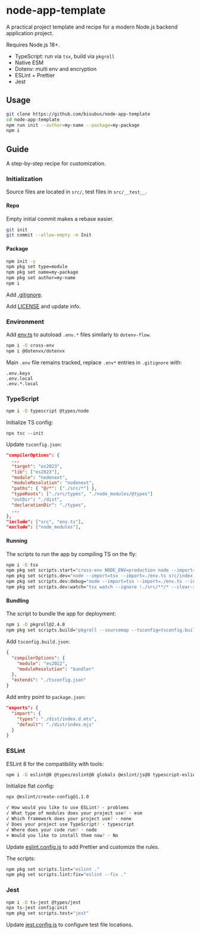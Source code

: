 ﻿# node-app-template

A practical project template and recipe for a modern Node.js backend application project.

Requires Node.js 18+.

- TypeScript: run via `tsx`, build via `pkgroll`
- Native ESM
- Dotenv: multi env and encryption 
- ESLint + Prettier
- Jest

## Usage

```sh
git clone https://github.com/bisubus/node-app-template
cd node-app-template
npm run init --author=my-name --package=my-package
npm i
```

## Guide

A step-by-step recipe for customization.

### Initialization

Source files are located in `src/`, test files in `src/__test__`.

#### Repo

Empty initial commit makes a rebase easier.

```sh
git init
git commit --allow-empty -m Init
```

#### Package

```sh
npm init -y
npm pkg set type=module
npm pkg set name=my-package
npm pkg set author=my-name
npm i
```

Add [.gitignore](https://github.com/github/gitignore/blob/main/Node.gitignore).

Add [LICENSE](https://github.com/git/git-scm.com/blob/main/MIT-LICENSE.txt) and update info.

### Environment

Add [env.ts](env.ts) to autoload `.env.*` files similarly to `dotenv-flow`.

```sh
npm i -D cross-env
npm i @dotenvx/dotenvx
```


Main `.env` file remains tracked, replace `.env*` entries in `.gitignore` with:

```
.env.keys
.env.local
.env.*.local
```

### TypeScript

```sh
npm i -D typescript @types/node
```

Initialize TS config:

```
npx tsc --init
```

Update `tsconfig.json`:

```json
"compilerOptions": {
  ...    
  "target": "es2023",
  "lib": ["es2023"],
  "module": "nodenext",
  "moduleResolution": "nodenext",
  "paths": { "@/*": ["./src/*"] },
  "typeRoots": ["./src/types", "./node_modules/@types"]
  "outDir": "./dist",
  "declarationDir": "./types",
  ...
},
"include": ["src", "env.ts"],
"exclude": ["node_modules"],


```
#### Running

The scripts to run the app by compiling TS on the fly:

```sh
npm i -D tsx
npm pkg set scripts.start="cross-env NODE_ENV=production node --import=tsx --import=./env.ts src/index.ts"
npm pkg set scripts.dev="node --import=tsx --import=./env.ts src/index.ts"
npm pkg set scripts.dev:debug="node --import=tsx --import=./env.ts --inspect-brk src/index.ts"
npm pkg set scripts.dev:watch="tsx watch --ignore !./src/**/* --clear-screen=false --import=./env.ts src/index.ts"
```

#### Bundling

The script to bundle the app for deployment:

```sh
npm i -D pkgroll@2.4.0
npm pkg set scripts.build="pkgroll --sourcemap --tsconfig=tsconfig.build.json"
```

Add `tsconfig.build.json`:

```json
{
  "compilerOptions": {
    "module": "es2022",
    "moduleResolution": "bundler"
  },
  "extends": "./tsconfig.json"
}
```

Add entry point to `package.json`:

```json
"exports": {
  "import": {
    "types": "./dist/index.d.mts",
    "default": "./dist/index.mjs"
  }
}
```

### ESLint

ESLint 8 for the compatibility with tools:

```sh
npm i -D eslint@8 @types/eslint@8 globals @eslint/js@8 typescript-eslint@7 prettier eslint-config-prettier eslint-plugin-prettier
```

Initialize flat config:

```sh
npx @eslint/create-config@1.1.0

√ How would you like to use ESLint? · problems
√ What type of modules does your project use? · esm
√ Which framework does your project use? · none
√ Does your project use TypeScript? · typescript
√ Where does your code run? · node
× Would you like to install them now? · No
```

Update [eslint.config.js](eslint.config.js) to add Prettier and customize the rules.

The scripts:

```sh
npm pkg set scripts.lint="eslint ."
npm pkg set scripts.lint:fix="eslint --fix ."
```

### Jest

```sh
npm i -D ts-jest @types/jest
npx ts-jest config:init
npm pkg set scripts.test="jest"
```

Update [jest.config.js](jest.config.js) to configure test file locations.
